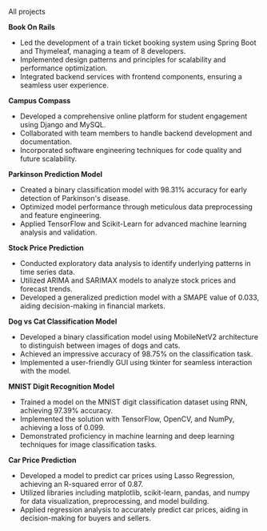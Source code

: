 All projects 

**Book On Rails**  
- Led the development of a train ticket booking system using Spring Boot and Thymeleaf, managing a team of 8 developers.
- Implemented design patterns and principles for scalability and performance optimization.
- Integrated backend services with frontend components, ensuring a seamless user experience.

**Campus Compass**  
- Developed a comprehensive online platform for student engagement using Django and MySQL.
- Collaborated with team members to handle backend development and documentation.
- Incorporated software engineering techniques for code quality and future scalability.

**Parkinson Prediction Model**  
- Created a binary classification model with 98.31% accuracy for early detection of Parkinson's disease.
- Optimized model performance through meticulous data preprocessing and feature engineering.
- Applied TensorFlow and Scikit-Learn for advanced machine learning analysis and validation.

**Stock Price Prediction**  
- Conducted exploratory data analysis to identify underlying patterns in time series data.
- Utilized ARIMA and SARIMAX models to analyze stock prices and forecast trends.
- Developed a generalized prediction model with a SMAPE value of 0.033, aiding decision-making in financial markets.

**Dog vs Cat Classification Model**  
- Developed a binary classification model using MobileNetV2 architecture to distinguish between images of dogs and cats.
- Achieved an impressive accuracy of 98.75% on the classification task.
- Implemented a user-friendly GUI using tkinter for seamless interaction with the model.

**MNIST Digit Recognition Model**  
- Trained a model on the MNIST digit classification dataset using RNN, achieving 97.39% accuracy.
- Implemented the solution with TensorFlow, OpenCV, and NumPy, achieving a loss of 0.099.
- Demonstrated proficiency in machine learning and deep learning techniques for image classification tasks.

**Car Price Prediction**  
- Developed a model to predict car prices using Lasso Regression, achieving an R-squared error of 0.87.
- Utilized libraries including matplotlib, scikit-learn, pandas, and numpy for data visualization, preprocessing, and model building.
- Applied regression analysis to accurately predict car prices, aiding in decision-making for buyers and sellers.
